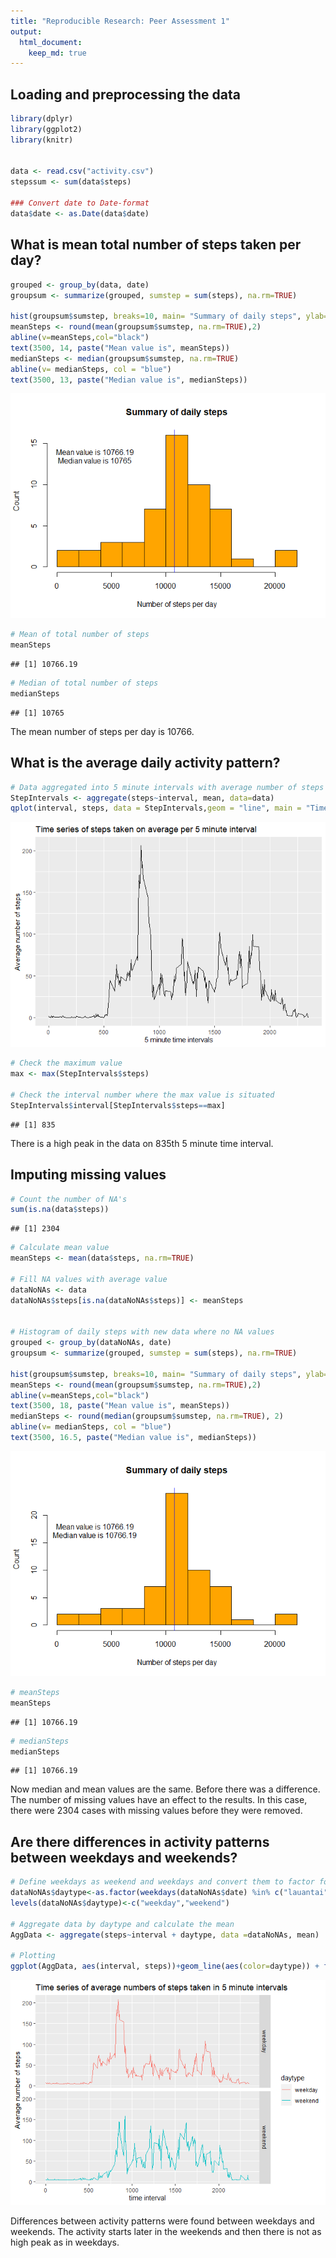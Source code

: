 ```yaml
---
title: "Reproducible Research: Peer Assessment 1"
output: 
  html_document:
    keep_md: true
---
```



## Loading and preprocessing the data

```r
library(dplyr)
library(ggplot2)
library(knitr)


data <- read.csv("activity.csv")
stepssum <- sum(data$steps)

### Convert date to Date-format
data$date <- as.Date(data$date)
```

## What is mean total number of steps taken per day?


```r
grouped <- group_by(data, date)
groupsum <- summarize(grouped, sumstep = sum(steps), na.rm=TRUE)

hist(groupsum$sumstep, breaks=10, main= "Summary of daily steps", ylab="Count", xlab= "Number of steps per day", col= "orange")
meanSteps <- round(mean(groupsum$sumstep, na.rm=TRUE),2)
abline(v=meanSteps,col="black")
text(3500, 14, paste("Mean value is", meanSteps))
medianSteps <- median(groupsum$sumstep, na.rm=TRUE)
abline(v= medianSteps, col = "blue")
text(3500, 13, paste("Median value is", medianSteps))
```

![](PA1_template_files/figure-html/chunk2-1.png)<!-- -->

```r
# Mean of total number of steps
meanSteps
```

```
## [1] 10766.19
```

```r
# Median of total number of steps
medianSteps
```

```
## [1] 10765
```

The mean number of steps per day is 10766. 


## What is the average daily activity pattern?

```r
# Data aggregated into 5 minute intervals with average number of steps
StepIntervals <- aggregate(steps~interval, mean, data=data)
qplot(interval, steps, data = StepIntervals,geom = "line", main = "Time series of steps taken on average per 5 minute interval", xlab = "5 minute time intervals", ylab = "Average number of steps")
```

![](PA1_template_files/figure-html/chunk3-1.png)<!-- -->

```r
# Check the maximum value
max <- max(StepIntervals$steps)

# Check the interval number where the max value is situated
StepIntervals$interval[StepIntervals$steps==max]
```

```
## [1] 835
```

There is a high peak in the data on 835th 5 minute time interval. 

## Imputing missing values

```r
# Count the number of NA's
sum(is.na(data$steps))
```

```
## [1] 2304
```

```r
# Calculate mean value
meanSteps <- mean(data$steps, na.rm=TRUE)

# Fill NA values with average value
dataNoNAs <- data
dataNoNAs$steps[is.na(dataNoNAs$steps)] <- meanSteps


# Histogram of daily steps with new data where no NA values
grouped <- group_by(dataNoNAs, date)
groupsum <- summarize(grouped, sumstep = sum(steps), na.rm=TRUE)

hist(groupsum$sumstep, breaks=10, main= "Summary of daily steps", ylab="Count", xlab= "Number of steps per day", col= "orange")
meanSteps <- round(mean(groupsum$sumstep, na.rm=TRUE),2)
abline(v=meanSteps,col="black")
text(3500, 18, paste("Mean value is", meanSteps))
medianSteps <- round(median(groupsum$sumstep, na.rm=TRUE), 2)
abline(v= medianSteps, col = "blue")
text(3500, 16.5, paste("Median value is", medianSteps))
```

![](PA1_template_files/figure-html/chunk4-1.png)<!-- -->

```r
# meanSteps
meanSteps
```

```
## [1] 10766.19
```

```r
# medianSteps
medianSteps
```

```
## [1] 10766.19
```

Now median and mean values are the same. Before there was a difference. The number of missing values have an effect to the results. In this case, there were 2304 cases with missing values before they were removed. 



## Are there differences in activity patterns between weekdays and weekends?


```r
# Define weekdays as weekend and weekdays and convert them to factor format 
dataNoNAs$daytype<-as.factor(weekdays(dataNoNAs$date) %in% c("lauantai","sunnuntai"))
levels(dataNoNAs$daytype)<-c("weekday","weekend")

# Aggregate data by daytype and calculate the mean
AggData <- aggregate(steps~interval + daytype, data =dataNoNAs, mean)

# Plotting
ggplot(AggData, aes(interval, steps))+geom_line(aes(color=daytype)) + facet_grid(daytype~.,) + ggtitle("Time series of average numbers of steps taken in 5 minute intervals") + xlab("time interval") + ylab("Average number of steps")
```

![](PA1_template_files/figure-html/chunk5-1.png)<!-- -->


Differences between activity patterns were found between weekdays and weekends. The activity starts later in the weekends and then there is not as high peak as in weekdays. 


